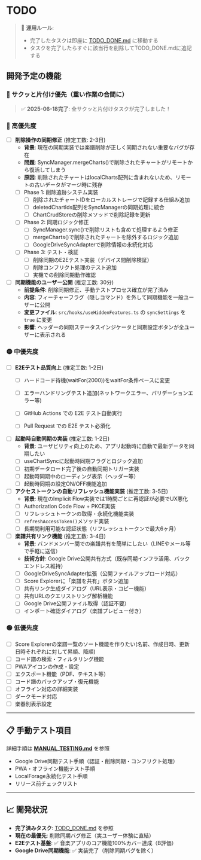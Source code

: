 # TODO

> 📝 **運用ルール**: 
> - 完了したタスクは即座に [TODO_DONE.md](./TODO_DONE.md) に移動する
> - タスクを完了したらすぐに該当行を削除してTODO_DONE.mdに追記する

## 開発予定の機能

### 🚀 サクッと片付け優先（重い作業の合間に）

> ✅ **2025-06-18完了**: 全サクッと片付けタスクが完了しました！

### 🔴 高優先度

- [ ] **削除操作の同期修正** (推定工数: 2-3日)
  - **背景**: 現在の同期実装では楽譜削除が正しく同期されない重要なバグが存在
  - **問題**: SyncManager.mergeCharts()で削除されたチャートがリモートから復活してしまう
  - **原因**: 削除されたチャートはlocalCharts配列に含まれないため、リモートの古いデータがマージ時に残存
  - [ ] Phase 1: 削除追跡システム実装
    - [ ] 削除されたチャートIDをローカルストレージで記録する仕組み追加
    - [ ] deletedChartIds配列をSyncManagerの同期処理に統合
    - [ ] ChartCrudStoreの削除メソッドで削除記録を更新
  - [ ] Phase 2: 同期ロジック修正
    - [ ] SyncManager.sync()で削除リストも含めて処理するよう修正
    - [ ] mergeCharts()で削除されたチャートを除外するロジック追加
    - [ ] GoogleDriveSyncAdapterで削除情報の永続化対応
  - [ ] Phase 3: テスト・検証
    - [ ] 削除同期のE2Eテスト実装（デバイス間削除検証）
    - [ ] 削除コンフリクト処理のテスト追加
    - [ ] 実機での削除同期動作確認

- [ ] **同期機能のユーザー公開** (推定工数: 30分)
  - **前提条件**: 削除同期修正、手動テストプロセス確立が完了済み
  - **内容**: フィーチャーフラグ（隠しコマンド）を外して同期機能を一般ユーザーに公開
  - **変更ファイル**: `src/hooks/useHiddenFeatures.ts` の `syncSettings` を `true` に変更
  - **影響**: ヘッダーの同期ステータスインジケータと同期設定ボタンが全ユーザーに表示される

### 🟡 中優先度

- [ ] **E2Eテスト品質向上** (推定工数: 1-2日)
  - [ ] ハードコード待機(waitFor(2000))をwaitFor条件ベースに変更
  - [ ] エラーハンドリングテスト追加(ネットワークエラー、バリデーションエラー等)
  - [ ] GitHub Actions での E2E テスト自動実行
  - [ ] Pull Request での E2E テスト必須化


- [ ] **起動時自動同期の実装** (推定工数: 1-2日)
  - **背景**: ユーザビリティ向上のため、アプリ起動時に自動で最新データを同期したい
  - [ ] useChartSyncに起動時同期フラグとロジック追加
  - [ ] 初期データロード完了後の自動同期トリガー実装
  - [ ] 起動時同期中のローディング表示（ヘッダー等）
  - [ ] 起動時同期の設定ON/OFF機能追加

- [ ] **アクセストークンの自動リフレッシュ機能実装** (推定工数: 3-5日)
  - **背景**: 現在のImplicit Flow実装では1時間ごとに再認証が必要でUX悪化
  - [ ] Authorization Code Flow + PKCE実装
  - [ ] リフレッシュトークンの取得・永続化機能実装
  - [ ] `refreshAccessToken()`メソッド実装
  - [ ] 長期間利用可能な認証状態（リフレッシュトークンで最大6ヶ月）

- [ ] **楽譜共有リンク機能** (推定工数: 3-4日)
  - **背景**: バンドメンバー間での楽譜共有を簡単にしたい（LINEやメール等で手軽に送信）
  - **技術方針**: Google Drive公開共有方式（既存同期インフラ活用、バックエンドレス維持）
  - [ ] GoogleDriveSyncAdapter拡張（公開ファイルアップロード対応）
  - [ ] Score Explorerに「楽譜を共有」ボタン追加
  - [ ] 共有リンク生成ダイアログ（URL表示・コピー機能）
  - [ ] 共有URLのクエリストリング解析機能
  - [ ] Google Drive公開ファイル取得（認証不要）
  - [ ] インポート確認ダイアログ（楽譜プレビュー付き）

### 🟢 低優先度
- [ ] Score Explorerの楽譜一覧のソート機能を作りたい(名前、作成日時、更新日時それぞれに対して昇順、降順)
- [ ] コード譜の検索・フィルタリング機能
- [ ] PWAアイコンの作成・設定
- [ ] エクスポート機能（PDF、テキスト等）
- [ ] コード譜のバックアップ・復元機能
- [ ] オフライン対応の詳細実装
- [ ] ダークモード対応
- [ ] 楽器別表示設定

---

## 📋 手動テスト項目

詳細手順は **[MANUAL_TESTING.md](./MANUAL_TESTING.md)** を参照
- Google Drive同期テスト手順（認証・削除同期・コンフリクト処理）
- PWA・オフライン機能テスト手順
- LocalForage永続化テスト手順
- リリース前チェックリスト

---

## 📈 開発状況

- **完了済みタスク**: [TODO_DONE.md](./TODO_DONE.md) を参照
- **現在の最優先**: 削除同期バグ修正（実ユーザー体験に直結）
- **E2Eテスト基盤**: ✅ 音楽アプリのコア機能100%カバー達成（B評価）
- **Google Drive同期機能**: ✅ 実装完了（削除同期バグを除く）